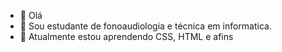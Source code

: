 - 👋 Olá
- 👀 Sou estudante de fonoaudiologia e técnica em informatica.
- 🌱 Atualmente estou aprendendo CSS, HTML e afins

<!---
Giulliards/Giulliards is a ✨ special ✨ repository because its `README.md` (this file) appears on your GitHub profile.
You can click the Preview link to take a look at your changes.
--->
